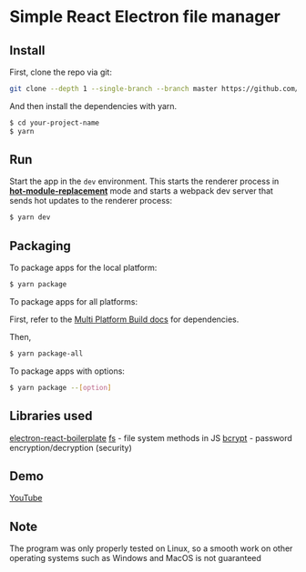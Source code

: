 # Simple React Electron file manager
## Install

First, clone the repo via git:

```bash
git clone --depth 1 --single-branch --branch master https://github.com/rysssbekov/simple-react-electron-file-manager your-project-name
```

And then install the dependencies with yarn.

```bash
$ cd your-project-name
$ yarn
```

## Run

Start the app in the `dev` environment. This starts the renderer process in [**hot-module-replacement**](https://webpack.js.org/guides/hmr-react/) mode and starts a webpack dev server that sends hot updates to the renderer process:

```bash
$ yarn dev
```

## Packaging

To package apps for the local platform:

```bash
$ yarn package
```

To package apps for all platforms:

First, refer to the [Multi Platform Build docs](https://www.electron.build/multi-platform-build) for dependencies.

Then,

```bash
$ yarn package-all
```

To package apps with options:

```bash
$ yarn package --[option]
```

## Libraries used
[electron-react-boilerplate](https://github.com/electron-react-boilerplate/electron-react-boilerplate) 
[fs](https://nodejs.org/api/fs.html) - file system methods in JS
[bcrypt](https://github.com/kelektiv/node.bcrypt.js#readme) - password encryption/decryption (security)
## Demo
[YouTube](https://www.youtube.com/watch?v=E6Ww7A42jwQ&feature=youtu.be)
## Note
The program was only properly tested on Linux, so a smooth work on other operating systems such as Windows and MacOS is not guaranteed
